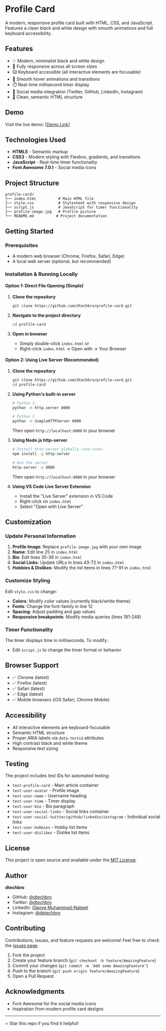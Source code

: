 # Profile Card

A modern, responsive profile card built with HTML, CSS, and JavaScript. Features a clean black and white design with smooth animations and full keyboard accessibility.

<!-- ![Profile Card Preview](./preview.png) -->

## Features

- ✨ Modern, minimalist black and white design
- 📱 Fully responsive across all screen sizes
- ⌨️ Keyboard accessible (all interactive elements are focusable)
- 🎨 Smooth hover animations and transitions
- ⏱️ Real-time millisecond timer display
- 🔗 Social media integration (Twitter, GitHub, LinkedIn, Instagram)
- 🎯 Clean, semantic HTML structure

## Demo

Visit the live demo: [[Demo Link](https://dtechbro-card.netlify.app/)]

## Technologies Used

- **HTML5** - Semantic markup
- **CSS3** - Modern styling with Flexbox, gradients, and transitions
- **JavaScript** - Real-time timer functionality
- **Font Awesome 7.0.1** - Social media icons

## Project Structure

```
profile-card/
├── index.html          # Main HTML file
├── style.css           # Stylesheet with responsive design
├── script.js           # JavaScript for timer functionality
├── profile-image.jpg   # Profile picture
└── README.md          # Project documentation
```

## Getting Started

### Prerequisites

- A modern web browser (Chrome, Firefox, Safari, Edge)
- A local web server (optional, but recommended)

### Installation & Running Locally

#### Option 1: Direct File Opening (Simple)

1. **Clone the repository**
   ```bash
   git clone https://github.com/dtechbro/profile-card.git
   ```

2. **Navigate to the project directory**
   ```bash
   cd profile-card
   ```

3. **Open in browser**
   - Simply double-click `index.html` or
   - Right-click `index.html` → Open with → Your Browser

#### Option 2: Using Live Server (Recommended)

1. **Clone the repository**
   ```bash
   git clone https://github.com/dtechbro/profile-card.git
   cd profile-card
   ```

2. **Using Python's built-in server**
   ```bash
   # Python 3
   python -m http.server 8000
   
   # Python 2
   python -m SimpleHTTPServer 8000
   ```
   Then open `http://localhost:8000` in your browser

3. **Using Node.js http-server**
   ```bash
   # Install http-server globally (one-time)
   npm install -g http-server
   
   # Run the server
   http-server -p 8000
   ```
   Then open `http://localhost:8000` in your browser

4. **Using VS Code Live Server Extension**
   - Install the "Live Server" extension in VS Code
   - Right-click on `index.html`
   - Select "Open with Live Server"

## Customization

### Update Personal Information

1. **Profile Image**: Replace `profile-image.jpg` with your own image
2. **Name**: Edit line 25 in `index.html`
3. **Bio**: Edit lines 35-36 in `index.html`
4. **Social Links**: Update URLs in lines 43-72 in `index.html`
5. **Hobbies & Dislikes**: Modify the list items in lines 77-91 in `index.html`

### Customize Styling

Edit `style.css` to change:
- **Colors**: Modify color values (currently black/white theme)
- **Fonts**: Change the font-family in line 12
- **Spacing**: Adjust padding and gap values
- **Responsive breakpoints**: Modify media queries (lines 181-248)

### Timer Functionality

The timer displays time in milliseconds. To modify:
- Edit `script.js` to change the timer format or behavior

## Browser Support

- ✅ Chrome (latest)
- ✅ Firefox (latest)
- ✅ Safari (latest)
- ✅ Edge (latest)
- ✅ Mobile browsers (iOS Safari, Chrome Mobile)

## Accessibility

- All interactive elements are keyboard-focusable
- Semantic HTML structure
- Proper ARIA labels via `data-testid` attributes
- High contrast black and white theme
- Responsive text sizing

## Testing

The project includes test IDs for automated testing:
- `test-profile-card` - Main article container
- `test-user-avatar` - Profile image
- `test-user-name` - Username heading
- `test-user-time` - Timer display
- `test-user-bio` - Bio paragraph
- `test-user-social-links` - Social links container
- `test-user-social-twitter/github/linkedin/instagram` - Individual social links
- `test-user-hobbies` - Hobby list items
- `test-user-dislikes` - Dislike list items

## License

This project is open source and available under the [MIT License](LICENSE).

## Author

**dtechbro**
- GitHub: [@dtechbro](https://github.com/dtechbro)
- Twitter: [@dtechbro](https://x.com/dtechbro)
- LinkedIn: [Olaoye Muhammad-Nabeel](https://www.linkedin.com/in/olaoye-md-nabeel)
- Instagram: [@detechbro](https://www.instagram.com/detechbro)

## Contributing

Contributions, issues, and feature requests are welcome! Feel free to check the [issues page](https://github.com/dtechbro/profile-card/issues).

1. Fork the project
2. Create your feature branch (`git checkout -b feature/AmazingFeature`)
3. Commit your changes (`git commit -m 'Add some AmazingFeature'`)
4. Push to the branch (`git push origin feature/AmazingFeature`)
5. Open a Pull Request

## Acknowledgments

- Font Awesome for the social media icons
- Inspiration from modern profile card designs

---

⭐ Star this repo if you find it helpful!
